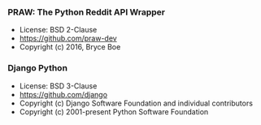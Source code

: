 ### **PRAW: The Python Reddit API Wrapper**  
- License: BSD 2-Clause  
- https://github.com/praw-dev  
- Copyright (c) 2016, Bryce Boe  

### **Django Python**  
- License: BSD 3-Clause  
- https://github.com/django  
- Copyright (c) Django Software Foundation and individual contributors  
- Copyright (c) 2001-present Python Software Foundation  
